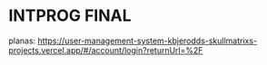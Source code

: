 # INTPROG FINAL

planas: https://user-management-system-kbjerodds-skullmatrixs-projects.vercel.app/#/account/login?returnUrl=%2F




